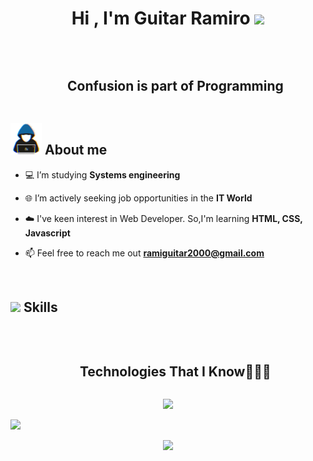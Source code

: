 <h1 align="center"><b>Hi , I'm Guitar Ramiro </b><img src="https://media.giphy.com/media/hvRJCLFzcasrR4ia7z/giphy.gif" width="35"></h1>
<br>
<!--h2 without bottom border-->
<div id="user-content-toc">
  <ul align="center">
    <summary><h2 style="display: inline-block">Confusion is part of Programming</h2></summary>
  </ul>
</div>

## <picture><img src = "https://github.com/0xAbdulKhalid/0xAbdulKhalid/raw/main/assets/mdImages/about_me.gif" width = 50px></picture> **About me**


<!--Intro start-->
- 💻 I’m studying **Systems engineering**

- 🌐 I’m actively seeking job opportunities in the **IT World**

- ☁️ I've keen interest in Web Developer. So,I'm learning **HTML, CSS, Javascript**

- 📫 Feel free to reach me out **ramiguitar2000@gmail.com**

<!--Intro end-->
 
 <br>

## <img src="https://media2.giphy.com/media/QssGEmpkyEOhBCb7e1/giphy.gif?cid=ecf05e47a0n3gi1bfqntqmob8g9aid1oyj2wr3ds3mg700bl&rid=giphy.gif" width ="25"><b> Skills</b>
<br>
 
 <!--h1 without bottom border-->
<div id="user-content-toc">
  <ul align="center">
    <summary><h2 style="display: inline-block">Technologies That I Know👨🏻‍💻</h2></summary>
  </ul>
</div>
 
 <!--tech stack icons-->
<p align="center">
  <a href="https://skillicons.dev">
    <img src="https://skillicons.dev/icons?i=git,c,cpp,html,css,js,discord,github,linux,py,autocad,qt,vscode&perline=14" />
  </a>
</p>
<!--horizontal divider(gradiant)-->
<img src="https://user-images.githubusercontent.com/73097560/115834477-dbab4500-a447-11eb-908a-139a6edaec5c.gif">

<!--profile visit count-->
<div align="center">
  
[![](https://visitcount.itsvg.in/api?id=ramaguitar&label=Profile%20Views&color=0&icon=0&pretty=true)](https://visitcount.itsvg.in)
  
</div>


